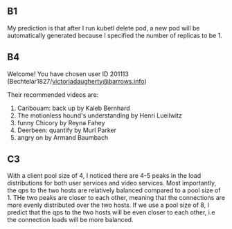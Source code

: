 ## B1
My prediction is that after I run kubetl delete pod, a new pod will be automatically generated because I specified the number of replicas to be 1. 

## B4
Welcome! You have chosen user ID 201113 (Bechtelar1827/victoriadaugherty@barrows.info)

Their recommended videos are:
 1. Caribouam: back up by Kaleb Bernhard
 2. The motionless hound's understanding by Henri Lueilwitz
 3. funny Chicory by Reyna Fahey
 4. Deerbeen: quantify by Murl Parker
 5. angry on by Armand Baumbach

## C3
With a client pool size of 4, I noticed there are 4-5 peaks in the load distributions for both user services and video services. Most importantly, the qps to the two hosts are relatively balanced compared to a pool size of 1. THe two peaks are closer to each other, meaning that the connections are more evenly distributed over the two hosts. If we use a pool size of 8, I predict that the qps to the two hosts will be even closer to each other, i.e the connection loads will be more balanced. 